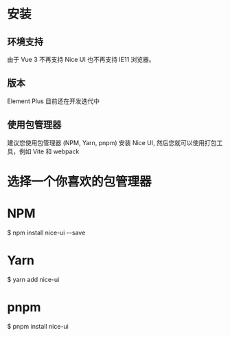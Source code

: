 
# 安装

## 环境支持

由于 Vue 3 不再支持 Nice UI 也不再支持 IE11 浏览器。

## 版本

Element Plus 目前还在开发迭代中

## 使用包管理器

建议您使用包管理器 (NPM, Yarn, pnpm) 安装 Nice UI, 然后您就可以使用打包工具，例如 Vite 和 webpack

# 选择一个你喜欢的包管理器

# NPM
$ npm install nice-ui --save

# Yarn
$ yarn add nice-ui

# pnpm
$ pnpm install nice-ui

